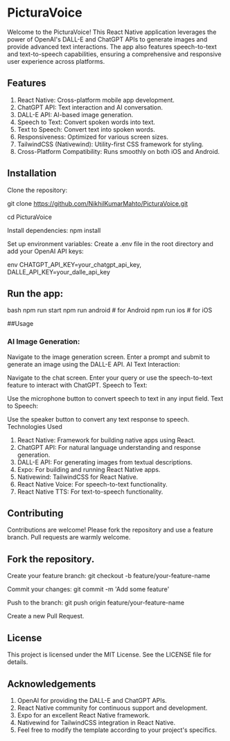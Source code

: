 # PicturaVoice

Welcome to the PicturaVoice! This React Native application leverages the power of OpenAI's DALL-E and ChatGPT APIs to generate images and provide advanced text interactions. The app also features speech-to-text and text-to-speech capabilities, ensuring a comprehensive and responsive user experience across platforms.

## Features
1. React Native: Cross-platform mobile app development.
2. ChatGPT API: Text interaction and AI conversation.
3. DALL-E API: AI-based image generation.
4. Speech to Text: Convert spoken words into text.
5. Text to Speech: Convert text into spoken words.
6. Responsiveness: Optimized for various screen sizes.
7. TailwindCSS (Nativewind): Utility-first CSS framework for styling.
8. Cross-Platform Compatibility: Runs smoothly on both iOS and Android.

## Installation
Clone the repository:

git clone https://github.com/NikhilKumarMahto/PicturaVoice.git

cd PicturaVoice 

Install dependencies:
npm install

Set up environment variables:
Create a .env file in the root directory and add your OpenAI API keys:

env
CHATGPT_API_KEY=your_chatgpt_api_key,
DALLE_API_KEY=your_dalle_api_key


## Run the app:

bash
npm run start
npm run android  # for Android
npm run ios      # for iOS

 ##Usage
### AI Image Generation:

Navigate to the image generation screen.
Enter a prompt and submit to generate an image using the DALL-E API.
AI Text Interaction:

Navigate to the chat screen.
Enter your query or use the speech-to-text feature to interact with ChatGPT.
Speech to Text:

Use the microphone button to convert speech to text in any input field.
Text to Speech:

Use the speaker button to convert any text response to speech.
Technologies Used
1. React Native: Framework for building native apps using React.
2. ChatGPT API: For natural language understanding and response generation.
3. DALL-E API: For generating images from textual descriptions.
4. Expo: For building and running React Native apps.
5. Nativewind: TailwindCSS for React Native.
6. React Native Voice: For speech-to-text functionality.
7. React Native TTS: For text-to-speech functionality.
   
## Contributing
Contributions are welcome! Please fork the repository and use a feature branch. Pull requests are warmly welcome.

## Fork the repository.
Create your feature branch:
git checkout -b feature/your-feature-name

Commit your changes:
git commit -m 'Add some feature'

Push to the branch:
git push origin feature/your-feature-name

Create a new Pull Request.

## License
This project is licensed under the MIT License. See the LICENSE file for details.

## Acknowledgements
1. OpenAI for providing the DALL-E and ChatGPT APIs.
2. React Native community for continuous support and development.
3. Expo for an excellent React Native framework.
4. Nativewind for TailwindCSS integration in React Native.
5. Feel free to modify the template according to your project's specifics.
